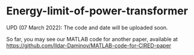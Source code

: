 # Energy-limit-of-power-transformer
UPD (07 March 2022): The code and date will be uploaded soon. 

So far, you may see  our MATLAB code for another paper, available at https://github.com/Ildar-Daminov/MATLAB-code-for-CIRED-paper

